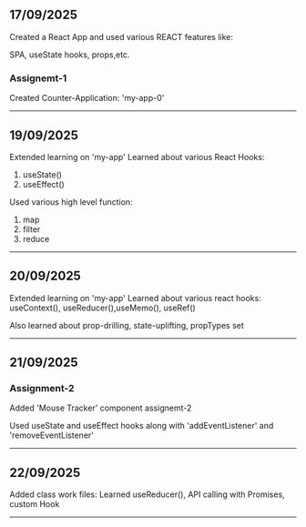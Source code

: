 ## 17/09/2025
Created a React App and used various REACT features like:

SPA, useState hooks, props,etc.

### Assignemt-1
Created Counter-Application: 'my-app-0'

------------------------------------------------------------

## 19/09/2025
Extended learning on 'my-app'
Learned about various React Hooks:
1. useState()
2. useEffect()

Used various high level function:
1. map
2. filter
3. reduce 

------------------------------------------------------------
## 20/09/2025
Extended learning on 'my-app'
Learned about various react hooks:
useContext(), useReducer(),useMemo(), useRef()

Also learned about prop-drilling, state-uplifting, propTypes set

------------------------------------------------------------

## 21/09/2025
### Assignment-2
Added 'Mouse Tracker' component assignemt-2

Used useState and useEffect hooks along with 'addEventListener' and 'removeEventListener'

------------------------------------------------------------

## 22/09/2025
Added class work files:
Learned useReducer(), API calling with Promises, custom Hook 

------------------------------------------------------------